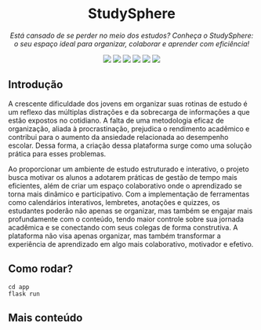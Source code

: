 <h1 align="center">StudySphere</h1>
<p align="center"><i>Está cansado de se perder no meio dos estudos?
Conheça o StudySphere: o seu espaço ideal para organizar, colaborar e aprender com eficiência!</i></p>

<p align="center" display="inline-block">
  <img src="https://img.shields.io/badge/MySQL-005C84?style=for-the-badge&logo=mysql&logoColor=white"/>
  <img src="https://img.shields.io/badge/Flask-000000?style=for-the-badge&logo=flask&logoColor=white"/>
  <img src="https://img.shields.io/badge/VSCode-0078D4?style=for-the-badge&logo=visual%20studio%20code&logoColor=white"/>
  <img src="https://img.shields.io/badge/JavaScript-323330?style=for-the-badge&logo=javascript&logoColor=F7DF1E"/>
  <img src="https://img.shields.io/badge/Python-FFD43B?style=for-the-badge&logo=python&logoColor=blue"/>
  <img src="https://img.shields.io/badge/MIT-green?style=for-the-badge"/>
</p>

## Introdução

A crescente dificuldade dos jovens em organizar suas rotinas de estudo é um reflexo das múltiplas distrações e da sobrecarga de informações a que estão expostos no cotidiano. A falta de uma metodologia eficaz de organização, aliada à procrastinação, prejudica o rendimento acadêmico e contribui para o aumento da ansiedade relacionada ao desempenho escolar. Dessa forma, a criação dessa plataforma surge como uma solução prática para esses problemas.

Ao proporcionar um ambiente de estudo estruturado e interativo, o projeto busca motivar os alunos a adotarem práticas de gestão de tempo mais eficientes, além de criar um espaço colaborativo onde o aprendizado se torna mais dinâmico e participativo. Com a implementação de ferramentas como calendários interativos, lembretes, anotações e quizzes, os estudantes poderão não apenas se organizar, mas também se engajar mais profundamente com o conteúdo, tendo maior controle sobre sua jornada acadêmica e se conectando com seus colegas de forma construtiva. A plataforma não visa apenas organizar, mas também transformar a experiência de aprendizado em algo mais colaborativo, motivador e efetivo.


## Como rodar?
```
cd app
flask run
```

## Mais conteúdo

